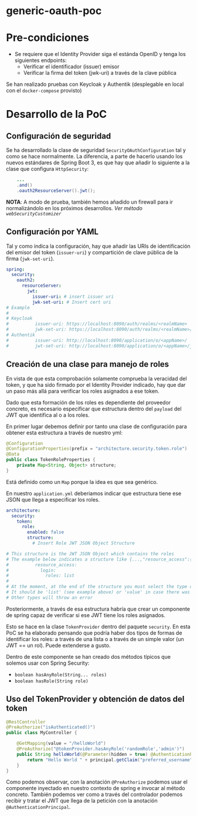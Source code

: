 # generic-oauth-poc

# Pre-condiciones
* Se requiere que el Identity Provider siga el estánda OpenID y tenga los siguientes endpoints:
    * Verificar el identificador (issuer) emisor
    * Verificar la firma del token (jwk-uri) a través de la clave pública

Se han realizado pruebas con Keycloak y Authentik (desplegable en local con el `docker-compose` provisto)

# Desarrollo de la PoC

## Configuración de seguridad

Se ha desarrollado la clase de seguridad `SecurityOAuthConfiguration` tal y como se hace normalmente. La diferencia, a parte de hacerlo usando los nuevos estándares de Spring Boot 3, es que hay que añadir lo siguiente a la clase que configura `HttpSecurity`:

```java
    ...
    .and()
    .oauth2ResourceServer().jwt();
```

**NOTA**: A modo de prueba, también hemos añadido un firewall para ir normalizándolo en los próximos desarrollos. _Ver método_ _`webSecurityCustomizer`_

## Configuración por YAML

Tal y como indica la configuración, hay que añadir las URIs de identificación del emisor del token (`issuer-uri`) y compartición de clave pública de la firma (`jwk-set-uri`).

```yaml
spring:
  security:
    oauth2:
      resourceServer:
        jwt:
          issuer-uri: # insert issuer uri
          jwk-set-uri: # Insert cert uri
# Example
#
# Keycloak
#          issuer-uri: https://localhost:8090/auth/realms/<realmName>
#          jwk-set-uri: https://localhost:8090/auth/realms/<realmName>/protocol/openid-connect/certs
# Authentik
#          issuer-uri: http://localhost:8090/application/o/<appName>/
#          jwt-set-uri: http://localhost:8090/application/o/<appName>/jwks/
```

## Creación de una clase para manejo de roles

En vista de que esta comprobación solamente comprueba la veracidad del token, y que ha sido firmado por el Identity Provider indicado, hay que dar un paso más allá para verificar los roles asignados a ese token.

Dado que esta formación de los roles es dependiente del proveedor concreto, es necesario especificar que estructura dentro del `payload` del JWT que identifica al o a los roles.

En primer lugar debemos definir por tanto una clase de configuración para obtener esta estructura a través de nuestro yml:

```java
@Configuration
@ConfigurationProperties(prefix = "architecture.security.token.role")
@Data
public class TokenRoleProperties {
    private Map<String, Object> structure;
}
```

Está definido como un `Map` porque la idea es que sea genérico.

En nuestro `application.yml` deberiamos indicar que estructura tiene ese JSON que llega a especificar los roles.

```yaml
architecture:
  security:
    token:
      role:
        enabled: false
        structure:
          # Insert Role JWT JSON Object Structure

# This structure is the JWT JSON Object which contains the roles
# The example below indicates a structure like {...,"resource_access":{"login":{ "roles": ['role1','role2']}}}
#          resource_access:
#            login:
#              roles: list
#
# At the moment, at the end of the structure you must select the type of object which contains roles
# It should be 'list' (see example above) or 'value' in case there was one role only
# Other types will throw an error
```

Posteriormente, a través de esa estructura habría que crear un componente de spring capaz de verificar si ese JWT tiene los roles asignados.

Esto se hace en la clase `TokenProvider` dentro del paquete `security`. En esta PoC se ha elaborado pensando que podría haber dos tipos de formas de identificar los roles: a través de una lista o a través de un simple valor (un JWT == un rol). Puede extenderse a gusto.

Dentro de este componente se han creado dos métodos típicos que solemos usar con Spring Security:
* `boolean hasAnyRole(String... roles)`
* `boolean hasRole(String role)`

## Uso del TokenProvider y obtención de datos del token

```java
@RestController
@PreAuthorize("isAuthenticated()")
public class MyController {

    @GetMapping(value = "/helloWorld")
    @PreAuthorize("@tokenProvider.hasAnyRole('randomRole','admin')")
    public String helloWorld(@Parameter(hidden = true) @AuthenticationPrincipal Jwt principal){
        return "Hello World " + principal.getClaim("preferred_username");
    }
}
```

Como podemos observar, con la anotación `@PreAuthorize` podemos usar el componente inyectado en nuestro contexto de spring e invocar al método concreto. También podemos ver como a través del controlador podemos recibir y tratar el JWT que llega de la petición con la anotación `@AuthenticationPrincipal`.
